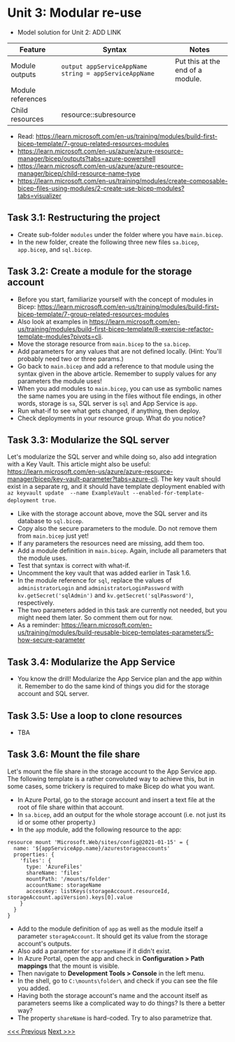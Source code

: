 # Unit 3: Modular re-use

- Model solution for Unit 2: ADD LINK

|Feature|Syntax|Notes|
|---|---|---|
|Module outputs|`output appServiceAppName string = appServiceAppName`|Put this at the end of a module.|
|Module references|   |   |
|Child resources|resource::subresource|   |

- Read: https://learn.microsoft.com/en-us/training/modules/build-first-bicep-template/7-group-related-resources-modules
- https://learn.microsoft.com/en-us/azure/azure-resource-manager/bicep/outputs?tabs=azure-powershell
- https://learn.microsoft.com/en-us/azure/azure-resource-manager/bicep/child-resource-name-type
- https://learn.microsoft.com/en-us/training/modules/create-composable-bicep-files-using-modules/2-create-use-bicep-modules?tabs=visualizer

## Task 3.1: Restructuring the project
- Create sub-folder `modules` under the folder where you have `main.bicep`.
- In the new folder, create the following three new files `sa.bicep`, `app.bicep`, and `sql.bicep`.

## Task 3.2: Create a module for the storage account
- Before you start, familiarize yourself with the concept of modules in Bicep: https://learn.microsoft.com/en-us/training/modules/build-first-bicep-template/7-group-related-resources-modules
- Also look at examples in https://learn.microsoft.com/en-us/training/modules/build-first-bicep-template/8-exercise-refactor-template-modules?pivots=cli.
- Move the storage resource from `main.bicep` to the `sa.bicep`.
- Add parameters for any values that are not defined locally. (Hint: You'll probably need two or three params.)
- Go back to `main.bicep` and add a reference to that module using the syntax given in the above article. Remember to supply values for any parameters the module uses!
- When you add modules to `main.bicep`, you can use as symbolic names the same names you are using in the files without file endings, in other words, storage is `sa`, SQL server is `sql` and App Service is `app`.
- Run what-if to see what gets changed, if anything, then deploy.
- Check deployments in your resource group. What do you notice?

## Task 3.3: Modularize the SQL server

Let's modularize the SQL server and while doing so, also add integration with a Key Vault. This article might also be useful: https://learn.microsoft.com/en-us/azure/azure-resource-manager/bicep/key-vault-parameter?tabs=azure-cli. The key vault should exist in a separate rg, and it should have template deployment enabled with `az keyvault update  --name ExampleVault --enabled-for-template-deployment true`.

- Like with the storage account above, move the SQL server and its database to `sql.bicep`.
- Copy also the secure parameters to the module. Do not remove them from `main.bicep` just yet!
- If any parameters the resources need are missing, add them too.
- Add a module definition in `main.bicep`. Again, include all parameters that the module uses.
- Test that syntax is correct with what-if.
- Uncomment the key vault that was added earlier in Task 1.6.
- In the module reference for `sql`, replace the values of `administratorLogin` and `administratorLoginPassword` with `kv.getSecret('sqlAdmin')` and `kv.getSecret('sqlPassword')`, respectively.
- The two parameters added in this task are currently not needed, but you might need them later. So comment them out for now.
- As a reminder: https://learn.microsoft.com/en-us/training/modules/build-reusable-bicep-templates-parameters/5-how-secure-parameter

## Task 3.4: Modularize the App Service

- You know the drill! Modularize the App Service plan and the app within it. Remember to do the same kind of things you did for the storage account and SQL server.

## Task 3.5: Use a loop to clone resources
- TBA


## Task 3.6: Mount the file share

Let's mount the file share in the storage account to the App Service app. The following template is a rather convoluted way to achieve this, but in some cases, some trickery is required to make Bicep do what you want.

- In Azure Portal, go to the storage account and insert a text file at the root of file share within that account.
- In `sa.bicep`, add an output for the whole storage account (i.e. not just its id or some other property.)
- In the `app` module, add the following resource to the app:
```
resource mount 'Microsoft.Web/sites/config@2021-01-15' = {
  name: '${appServiceApp.name}/azurestorageaccounts'
  properties: {
    'files': {
      type: 'AzureFiles'
      shareName: 'files'
      mountPath: '/mounts/folder'
      accountName: storageName      
      accessKey: listKeys(storageAccount.resourceId, storageAccount.apiVersion).keys[0].value
    }
  }
}
```
- Add to the module definition of `app` as well as the module itself a parameter `storageAccount`. It should get its value from the storage account's outputs.
- Also add a parameter for `storageName` if it didn't exist.
- In Azure Portal, open the app and check in **Configuration > Path mappings** that the mount is visible.
- Then navigate to **Development Tools > Console** in the left menu.
- In the shell, go to `C:\mounts\folder\` and check if you can see the file you added.
- Having both the storage account's name and the account itself as parameters seems like a complicated way to do things? Is there a better way?
- The property `shareName` is hard-coded. Try to also parametrize that.

[<<< Previous](https://github.com/mikkokallio/bicep-workshop/blob/main/docs/unit_2.md) [Next >>>](https://github.com/mikkokallio/bicep-workshop/blob/main/docs/unit_4.md)
